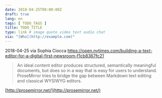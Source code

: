 ```yaml
---
date: 2018-04-25T00:00:00Z
draft: true
lang: en
tags: [ TODO_TAGS ]
title: TODO_TITLE
type: link # image quote video text audio chat
via: "[Who](http://example.com)"
---
```



2018-04-25 via Sophia Ciocca
https://open.nytimes.com/building-a-text-editor-for-a-digital-first-newsroom-f1cb8367fc21

> An ideal content editor produces structured, semantically meaningful documents, but does so in a way that is easy for users to understand. ProseMirror tries to bridge the gap between Markdown text editing and classical WYSIWYG editors.

[http://prosemirror.net/](http://prosemirror.net/)

